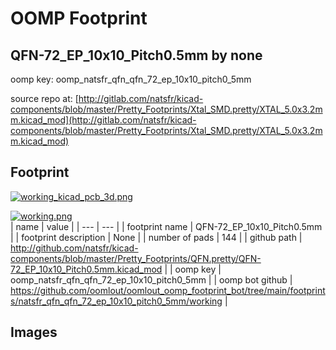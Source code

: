 # OOMP Footprint  
## QFN-72_EP_10x10_Pitch0.5mm  by none  
  
oomp key: oomp_natsfr_qfn_qfn_72_ep_10x10_pitch0_5mm  
  
source repo at: [http://gitlab.com/natsfr/kicad-components/blob/master/Pretty_Footprints/Xtal_SMD.pretty/XTAL_5.0x3.2mm.kicad_mod](http://gitlab.com/natsfr/kicad-components/blob/master/Pretty_Footprints/Xtal_SMD.pretty/XTAL_5.0x3.2mm.kicad_mod)  
## Footprint  
  
[![working_kicad_pcb_3d.png](working_kicad_pcb_3d_600.png)](working_kicad_pcb_3d.png)  
  
[![working.png](working_600.png)](working.png)  
| name | value | 
| --- | --- | 
| footprint name | QFN-72_EP_10x10_Pitch0.5mm | 
| footprint description | None | 
| number of pads | 144 | 
| github path | http://github.com/natsfr/kicad-components/blob/master/Pretty_Footprints/QFN.pretty/QFN-72_EP_10x10_Pitch0.5mm.kicad_mod | 
| oomp key | oomp_natsfr_qfn_qfn_72_ep_10x10_pitch0_5mm | 
| oomp bot github | https://github.com/oomlout/oomlout_oomp_footprint_bot/tree/main/footprints/natsfr_qfn_qfn_72_ep_10x10_pitch0_5mm/working | 
## Images  

